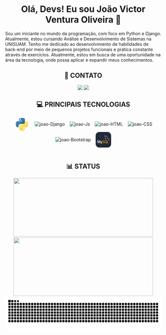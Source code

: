 <h1 align="center">Olá, Devs! Eu sou João Victor Ventura Oliveira 👋</h1>

Sou um iniciante no mundo da programação, com foco em Python e Django. Atualmente, estou cursando Análise e Desenvolvimento de Sistemas na UNISUAM. Tenho me dedicado ao desenvolvimento de habilidades de back-end por meio de pequenos projetos funcionais e prática constante através de exercícios.
Atualmente, estou em busca de uma oportunidade na área da tecnologia, onde possa aplicar e expandir meus conhecimentos.

<h2 align="center">👥 CONTATO</h2>
<div align="center" style="display: inline_block"> 
    <a href = "mailto:joao.victor.venturaa1@gmail.com">
    <img height="40" src="https://img.shields.io/badge/Gmail-D14836?style=for-the-badge&logo=gmail&logoColor=white" target="_blank"></a>
    <a href="https://www.linkedin.com/in/jo%C3%A3o-victor-ventura-oliveira/"  target="_blank">
    <img height="40" src="https://img.shields.io/badge/linkedin-%230077B5.svg?style=for-the-badge&logo=linkedin&logoColor=white" target="_blank"></a> 
 </div>

<h2 align="center">💻 PRINCIPAIS TECNOLOGIAS</h2>
<div align="center" style="display: inline_block">
  <img width="8"/>  
  <img align="center" alt="joao-Python" height="50" width="50" src="https://raw.githubusercontent.com/devicons/devicon/master/icons/python/python-original.svg">
  <img width="8"/>
  <img align="center" alt="joao-Django" height="50" width="50" src="https://cdn.worldvectorlogo.com/logos/django.svg"/> 
  <img width="8"/>
  <img align="center" alt="joao-Js" height="50" width="50" src="https://cdn.jsdelivr.net/gh/devicons/devicon/icons/javascript/javascript-plain.svg">
  <img width="8"/>
  <img align="center" alt="joao-HTML" height="50" width="50" src="https://cdn.jsdelivr.net/gh/devicons/devicon/icons/html5/html5-plain.svg">
  <img width="8"/>
  <img align="center" alt="joao-CSS" height="50" width="50" src="https://cdn.jsdelivr.net/gh/devicons/devicon/icons/css3/css3-plain.svg">
  <img width="8"/>
  <img align="center" alt="joao-Bootstrap" height="50" width="50" src="https://cdn.jsdelivr.net/gh/devicons/devicon/icons/bootstrap/bootstrap-original.svg"/>
  <img width="8"/>
  <img align="center" alt="joao-MySQL" height="50" width="50" src="https://raw.githubusercontent.com/tandpfun/skill-icons/65dea6c4eaca7da319e552c09f4cf5a9a8dab2c8/icons/MySQL-Dark.svg">
</div><br> 

  <h2 align="center">📊 STATUS</h2>
<div align="center" style="display: inline_block">
    <img width="450em" height="188em" src="https://github-readme-stats.vercel.app/api?username=Venturaa10&theme=tokyonight&show_icons=true&hide_border=false&count_private=true"/>
    <img width="450em" height="188em" src="https://github-readme-stats.vercel.app/api/top-langs/?username=Venturaa10&theme=tokyonight&show_icons=true&hide_border=false&layout=compact"/>
  <br> 
<picture align="center">
      <source media="(prefers-color-scheme: dark)" srcset="https://raw.githubusercontent.com/Venturaa10/Venturaa10/output/github-contribution-grid-snake-dark.svg">
      <source media="(prefers-color-scheme: light)" srcset="https://raw.githubusercontent.com/Venturaa10/Venturaa10/output/github-contribution-grid-snake-dark.svg">
      <img align="center" alt="github contribution grid snake animation" src="https://raw.githubusercontent.com/Venturaa10/Venturaa10/output/github-contribution-grid-snake.svg">
</picture>
</div>


    


